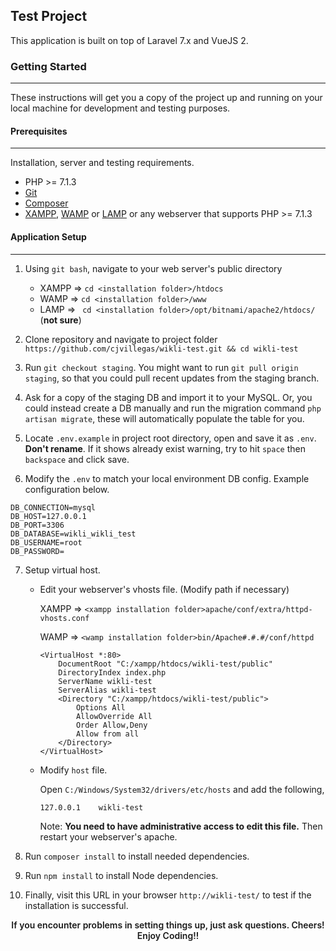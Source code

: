 ## Test Project
This application is built on top of Laravel 7.x and VueJS 2.

### Getting Started
***
These instructions will get you a copy of the project up and running on your local machine for development and testing purposes. 

#### Prerequisites
***
Installation, server and testing requirements.

* PHP >= 7.1.3
* [Git](https://git-scm.com/downloads)
* [Composer](https://getcomposer.org/download/)
* [XAMPP](https://www.apachefriends.org/index.html), [WAMP](http://www.wampserver.com/en/) or [LAMP](https://bitnami.com/stack/lamp/installer) or any webserver that supports PHP >= 7.1.3

#### Application Setup
***
1. Using `git bash`, navigate to your web server&apos;s public directory
	* XAMPP => `cd <installation folder>/htdocs`
	* WAMP => `cd <installation folder>/www`
	* LAMP => ` cd <installation folder>/opt/bitnami/apache2/htdocs/` (**not sure**)

2. Clone repository and navigate to project folder `https://github.com/cjvillegas/wikli-test.git && cd wikli-test`

3. Run `git checkout staging`. You might want to run `git pull origin staging`, so that you could pull recent updates from the staging branch.

4. Ask for a copy of the staging DB and import it to your MySQL. Or, you could instead create a DB manually and run the migration command `php artisan migrate`, these will automatically populate the table for you.

5. Locate `.env.example` in project root directory, open and save it as `.env`. **Don&apos;t rename**. If it shows already exist warning, try to hit `space` then `backspace` and click save.

6. Modify the `.env` to match your local environment DB config. Example configuration below.
```
DB_CONNECTION=mysql
DB_HOST=127.0.0.1
DB_PORT=3306
DB_DATABASE=wikli_wikli_test
DB_USERNAME=root
DB_PASSWORD=
```
7. Setup virtual host.
	- Edit your webserver&apos;s vhosts file. (Modify path if necessary)
	
		XAMPP => `<xampp installation folder>apache/conf/extra/httpd-vhosts.conf`
		
		WAMP => `<wamp installation folder>bin/Apache#.#.#/conf/httpd`
		```
		<VirtualHost *:80>
    		DocumentRoot "C:/xampp/htdocs/wikli-test/public"
			DirectoryIndex index.php
			ServerName wikli-test
    		ServerAlias wikli-test
    		<Directory "C:/xampp/htdocs/wikli-test/public">
        		Options All
        		AllowOverride All
        		Order Allow,Deny
        		Allow from all
    		</Directory>
		</VirtualHost>
		```
	- Modify `host` file.
	
		Open `C:/Windows/System32/drivers/etc/hosts` and add the following,
		
		```
		127.0.0.1	 wikli-test
		```
		Note: **You need to have administrative access to edit this file.**
		Then restart your webserver&apos;s apache.

8. Run `composer install` to install needed dependencies.
9. Run `npm install` to install Node dependencies.

9. Finally, visit this URL in your browser `http://wikli-test/` to test if the installation is successful.

<div style="text-align:center; font-weight: 600;">
	<span>If you encounter problems in setting things up, just ask questions. Cheers!</span>
	<span>Enjoy Coding!!</span>
</div>